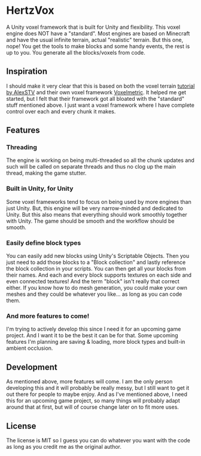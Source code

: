 # HertzVox
A Unity voxel framework that is built for Unity and flexibility. This voxel engine does NOT have a "standard". Most engines are based on Minecraft and have the usual infinite terrain, actual "realistic" terrain. But this one, nope! You get the tools to make blocks and some handy events, the rest is up to you. You generate all the blocks/voxels from code.

## Inspiration
I should make it very clear that this is based on both the voxel terrain [tutorial by AlexSTV](http://alexstv.com/index.php/voxelmetric) and their own voxel framework [Voxelmetric](https://github.com/Voxelmetric/Voxelmetric1). It helped me get started, but I felt that their framework got all bloated with the "standard" stuff mentioned above. I just want a voxel framework where I have complete control over each and every chunk it makes.

## Features
### Threading
The engine is working on being multi-threaded so all the chunk updates and such will be called on separate threads and thus no clog up the main thread, making the game stutter.
### Built in Unity, for Unity
Some voxel frameworks tend to focus on being used by more engines than just Unity. But, this engine will be very narrow-minded and dedicated to Unity. But this also means that everything should work smoothly together with Unity. The game should be smooth and the workflow should be smooth.
### Easily define block types
You can easily add new blocks using Unity's Scriptable Objects. Then you just need to add those blocks to a "Block collection" and lastly reference the block collection in your scripts. You can then get all your blocks from their names. And each and every block supports textures on each side and even connected textures! And the term "block" isn't really that correct either. If you know how to do mesh generation, you could make your own meshes and they could be whatever you like... as long as you can code them.
### And more features to come!
I'm trying to actively develop this since I need it for an upcoming game project. And I want it to be the best it can be for that. Some upcoming features I'm planning are saving & loading, more block types and built-in ambient occlusion.

## Development
As mentioned above, more features will come. I am the only person developing this and it will probably be really messy, but I still want to get it out there for people to maybe enjoy. And as I've mentioned above, I need this for an upcoming game project, so many things will probably adapt around that at first, but will of course change later on to fit more uses.

## License
The license is MIT so I guess you can do whatever you want with the code as long as you credit me as the original author. 
